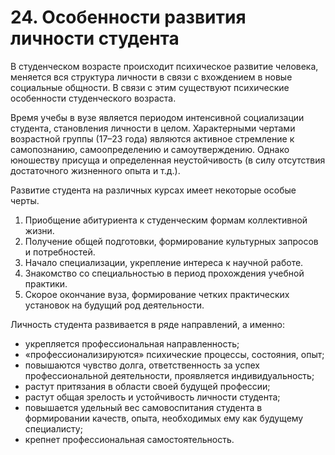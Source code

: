 # 24. Особенности развития личности студента

В студенческом возрасте происходит  психическое развитие человека, меняется вся структура личности в связи с вхождением в новые социальные общности. В связи с этим существуют психические особенности студенческого возраста.

Время учебы в вузе является периодом интенсивной социализации студента, становления личности в целом. Характерными чертами возрастной группы (17–23 года) являются активное стремление к самопознанию, самоопределению и самоутверждению. Однако юношеству присуща и определенная неустойчивость (в силу отсутствия достаточного жизненного опыта и т.д.).

Развитие студента на различных курсах имеет некоторые особые черты.

1. Приобщение абитуриента к студенческим формам коллективной жизни. 
2. Получение общей подготовки, формирование культурных запросов и потребностей.
3. Начало специализации, укрепление интереса к научной работе. 
4. Знакомство со специальностью в период прохождения учебной практики. 
5. Скорое окончание вуза, формирование четких практических установок на будущий род деятельности. 

Личность студента  развивается в ряде направлений, а именно:

- укрепляется профессиональная направленность;
- «профессионализируются» психические процессы, состояния, опыт;
- повышаются чувство долга, ответственность за успех профессиональной деятельности, проявляется индивидуальность;
- растут притязания в области своей будущей профессии;
- растут общая зрелость и устойчивость личности студента;
- повышается удельный вес самовоспитания студента в формировании качеств, опыта, необходимых ему как будущему специалисту;
- крепнет профессиональная самостоятельность.
